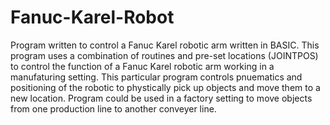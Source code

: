 # Fanuc-Karel-Robot
Program written to control a Fanuc Karel robotic arm written in BASIC.
This program uses a combination of routines and pre-set locations (JOINTPOS)
to control the function of a Fanuc Karel robotic arm working in a manufaturing setting.
This particular program controls pnuematics and positioning of the robotic to phystically
pick up objects and move them to a new location. Program could be used in a factory setting 
to move objects from one production line to another conveyer line.
